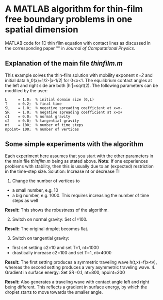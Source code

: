 # A MATLAB algorithm for thin-film free boundary problems in one spatial dimension
MATLAB code for 1D thin film equation with contact lines as discussed in the corresponding paper "" in *Journal of Computational Physics*.

## Explanation of the main file *thinfilm.m* ##

This example solves the thin-film solution with mobility exponent *n=2* and initial data h_0(x)=1/2-|x-1/2| for 0<x<1. The equilibrium contact angles at the left and right side are both |h'|=sqrt(2). The following parameters can be modified by the user:

```
L     = 1.0;  % initial domain size (0,L)
T     = 0.2;  % final time
SL    = 1.0;  % negative spreading coefficient at x=x-
SR    = 1.0;  % negative spreading coefficient at x=x+
c1    = 0.0;  % normal gravity
c2    = 0.0;  % tangential gravity
nt    = 100;  % number of time steps
npoint= 100;  % number of vertices
```

## Some simple experiments with the algorithm

Each experiment here assumes that you start with the other parameters in the main file *thinfilm.m* being as stated above. **Note:** If one experiences problems with stability, then this is usually due to an (expected) restriction in the time-step size. Solution: Increase nt or decrease T!

1. Change the number of vertices to 
  * a small number, e.g. 10
  * a big number, e.g. 1000. This requires increasing the number of time steps as well
  
  **Result:** This shows the robustness of the algorithm.
  
2. Switch on normal gravity: Set c1=100.
  
  **Result:** The original droplet becomes flat.
  
3. Switch on tangential gravity:
  * first set setting c2=10 and set T=1, nt=1000
  * drastically increase c2=100 and set T=1, nt=4000
  
  **Result:** The first setting produces a symmetric traveling wave h(t,x)=f(x-tv), whereas the second setting produces a very asymmetric traveling wave.
4. Gradient in surface energy: Set SR=0.1, nt=800, npoint=200
  
  **Result:** Also generates a traveling wave with contact angle left and right being different. This reflects a gradient in surface energy, by which the droplet starts to move towards the smaller angle.
